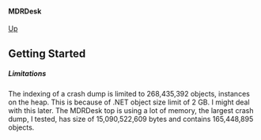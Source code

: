 #### MDRDesk
[Up](../README.md)
## Getting Started 

##### Limitations  
The indexing of a crash dump is limited to 268,435,392 objects, instances on the heap. This is because of
.NET object size limit of 2 GB. I might deal with this later.
The MDRDesk top is using a lot of memory, the largest crash dump, I tested, has size of 15,090,522,609 bytes and contains 165,448,895 objects.


